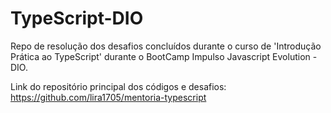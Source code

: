 # TypeScript-DIO
Repo de resolução dos desafios concluídos durante o curso de 'Introdução Prática ao TypeScript' durante o BootCamp Impulso Javascript Evolution - DIO.


Link do repositório principal dos códigos e desafios:
  https://github.com/lira1705/mentoria-typescript
  

